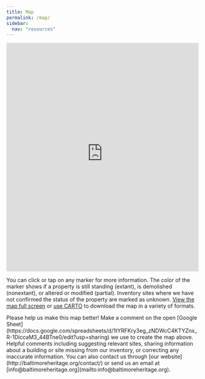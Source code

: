 ```yaml
---
title: Map
permalink: /map/
sidebar:
  nav: "resources"
---
```

<p class='full'>
<iframe width="100%" height="600" frameborder="0" src="https://baltimoreheritage.cartodb.com/viz/5fc92b18-bfe2-11e5-b2b9-0ea31932ec1d/embed_map" allowfullscreen webkitallowfullscreen mozallowfullscreen oallowfullscreen msallowfullscreen></iframe>
</p>

You can click or tap on any marker for more information. The color of the marker shows if a property is still standing (extant), is demolished (nonextant), or altered or modified (partial). Inventory sites where we have not confirmed the status of the property are marked as unknown. [View the map full screen](https://baltimoreheritage.cartodb.com/viz/5fc92b18-bfe2-11e5-b2b9-0ea31932ec1d/embed_map) or [use CARTO](https://baltimoreheritage.carto.com/tables/baltimore_civil_rights_mpdf_inventory_draft/public) to download the map in a variety of formats.

<div class="notice--info">
Please help us make this map better! Make a comment on the open [Google Sheet](https://docs.google.com/spreadsheets/d/1tYRFKry3eg_zNDWcC4KTYZnx_R-1DiccaM3_44BTne0/edit?usp=sharing) we use to create the map above. Helpful comments including suggesting relevant sites, sharing information about a building or site missing from our inventory, or correcting any inaccurate information. You can also contact us through [our website](http://baltimoreheritage.org/contact/) or send us an email at [info@baltimoreheritage.org](mailto:info@baltimoreheritage.org).
</div>
